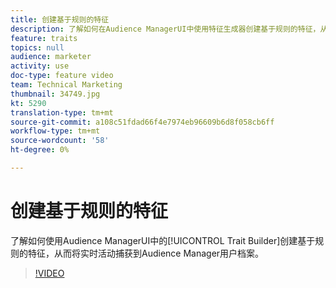 ```yaml
---
title: 创建基于规则的特征
description: 了解如何在Audience ManagerUI中使用特征生成器创建基于规则的特征，从而将实时活动捕获到Audience Manager用户档案。
feature: traits
topics: null
audience: marketer
activity: use
doc-type: feature video
team: Technical Marketing
thumbnail: 34749.jpg
kt: 5290
translation-type: tm+mt
source-git-commit: a108c51fdad66f4e7974eb96609b6d8f058cb6ff
workflow-type: tm+mt
source-wordcount: '58'
ht-degree: 0%

---
```



# 创建基于规则的特征

了解如何使用Audience ManagerUI中的[!UICONTROL Trait Builder]创建基于规则的特征，从而将实时活动捕获到Audience Manager用户档案。

>[!VIDEO](https://video.tv.adobe.com/v/34749/?quality=12&learn=on)
